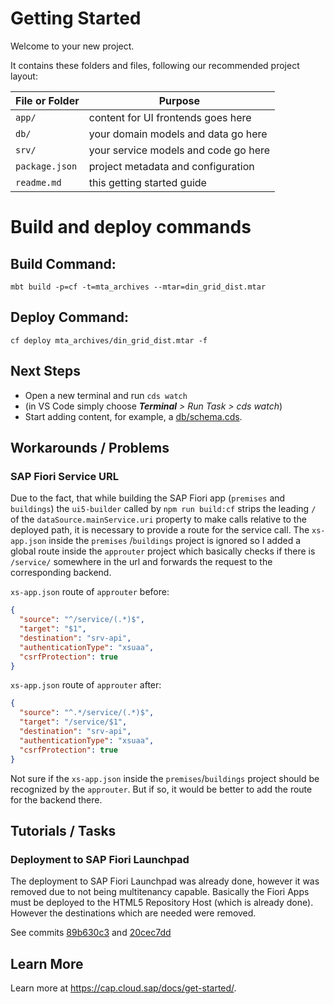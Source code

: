 # Getting Started

Welcome to your new project.

It contains these folders and files, following our recommended project layout:

File or Folder | Purpose
---------|----------
`app/` | content for UI frontends goes here
`db/` | your domain models and data go here
`srv/` | your service models and code go here
`package.json` | project metadata and configuration
`readme.md` | this getting started guide

# Build and deploy commands

## Build Command:

```
mbt build -p=cf -t=mta_archives --mtar=din_grid_dist.mtar
```

## Deploy Command:

```
cf deploy mta_archives/din_grid_dist.mtar -f
```

## Next Steps

- Open a new terminal and run `cds watch`
- (in VS Code simply choose _**Terminal** > Run Task > cds watch_)
- Start adding content, for example, a [db/schema.cds](db/schema.cds).

## Workarounds / Problems

### SAP Fiori Service URL

Due to the fact, that while building the SAP Fiori app (`premises` and `buildings`)
the `ui5-builder` called by `npm run build:cf` strips the leading `/` of
the `dataSource.mainService.uri` property to make calls relative to the deployed path, it is
necessary to provide a route for the service call. The `xs-app.json` inside the `premises`
/`buildings` project is ignored so I added a global route inside the `approuter` project which
basically checks if there is `/service/` somewhere in the url and forwards the request to the
corresponding backend.

`xs-app.json` route of `approuter` before:

```json
{
  "source": "^/service/(.*)$",
  "target": "$1",
  "destination": "srv-api",
  "authenticationType": "xsuaa",
  "csrfProtection": true
}
```

`xs-app.json` route of `approuter` after:

```json
{
  "source": "^.*/service/(.*)$",
  "target": "/service/$1",
  "destination": "srv-api",
  "authenticationType": "xsuaa",
  "csrfProtection": true
}
```

Not sure if the `xs-app.json` inside the `premises`/`buildings` project should be recognized by
the `approuter`. But if so, it would be better to add the route for the backend there.

## Tutorials / Tasks

### Deployment to SAP Fiori Launchpad

The deployment to SAP Fiori Launchpad was already done, however it was removed due to not being
multitenancy capable. Basically the Fiori Apps must be deployed to the HTML5 Repository Host (which
is already done). However the destinations which are needed were removed.

See
commits [89b630c3](https://dev.azure.com/inpeek/Digital%20Installation%20Network(DIN)/_git/din_grid_dist/commit/89b630c325a536b37f734e3d6613c1bbe8c9e774?refName=refs/heads/master)
and [20cec7dd](https://dev.azure.com/inpeek/Digital%20Installation%20Network(DIN)/_git/din_grid_dist/commit/20cec7dd879f199a07cbb32ae6b050c02bf36dd0?refName=refs/heads/master)

## Learn More

Learn more at https://cap.cloud.sap/docs/get-started/.
